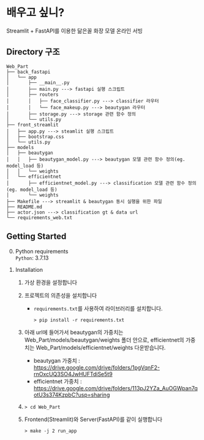 # 배우고 싶니?
Streamlit + FastAPI를 이용한 닮은꼴 화장 모델 온라인 서빙 


## Directory 구조
   ```shell
   Web_Part
   ├── back_fastapi
   │   └── app
   │       ├── __main__.py
   │       ├── main.py ---> fastapi 실행 스크립트
   │       ├── routers
   │       │   ├── face_classifier.py ---> classifier 라우터
   │       │   └── face_makeup.py ---> beautygan 라우터
   │       ├── storage.py ---> storage 관련 함수 정의 
   │       └── utils.py
   ├── front_streamlit
   │   ├── app.py ---> steamlit 실행 스크립트
   │   ├── bootstrap.css
   │   └── utils.py
   ├── models
   │   ├── beautygan
   │   │   ├── beautygan_model.py ---> beautygan 모델 관련 함수 정의(eg. model_load 등)
   │   │   └── weights
   │   └── efficientnet
   │       ├── efficientnet_model.py ---> classification 모델 관련 함수 정의(eg. model_load 등)
   │       └── weights
   ├── Makefile ---> streamlit & beautygan 동시 실행을 위한 파일
   ├── README.md
   ├── actor.json ---> classification gt & data url
   └── requirements_web.txt
   ```
## Getting Started
0. Python requirements  
   `Python`: 3.7.13  

1. Installation
   1. 가상 환경을 설정합니다
     
   2. 프로젝트의 의존성을 설치합니다
      - `requirements.txt`를 사용하여 라이브러리를 설치합니다.    
         ```shell
         > pip install -r requirements.txt 
         ```

      
   3. 아래 url에 들어가서 beautygan의 가중치는 Web_Part/models/beautygan/weights 폴더 안으로, efficientnet의 가중치는 Web_Part/models/efficientnet/weights 다운받습니다.  
      - beautygan 가중치 : https://drive.google.com/drive/folders/1pgVqnF2-rnOxcUQ3SO4JwHUFTdiSe5t9
      - efficientnet 가중치 : https://drive.google.com/drive/folders/113pJ2YZa_AuOGWpan7qotU3s374KzpbC?usp=sharing

   4. ```shell
      > cd Web_Part
      ``` 

   5. Frontend(Streamlit)와 Server(FastAPI)를 같이 실행합니다
      ```shell
      > make -j 2 run_app
      ```